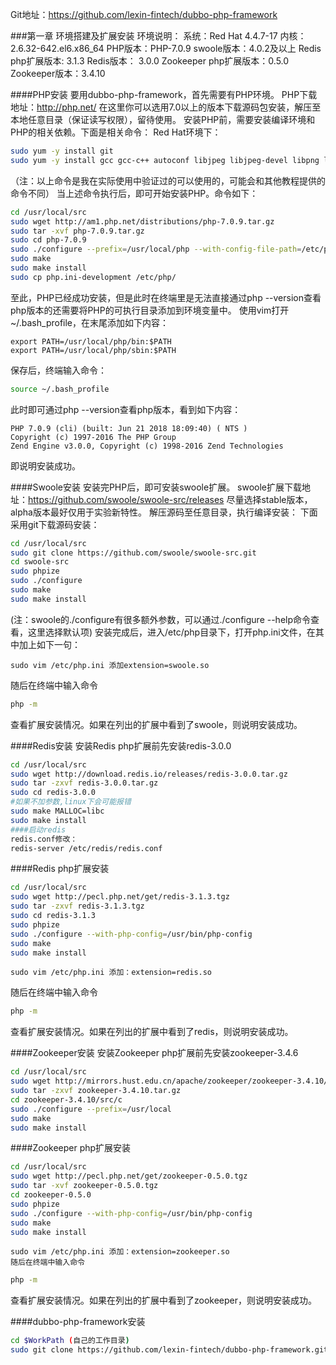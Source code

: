 Git地址：https://github.com/lexin-fintech/dubbo-php-framework

###第一章 环境搭建及扩展安装
环境说明：
系统：Red Hat 4.4.7-17 内核：2.6.32-642.el6.x86_64
PHP版本：PHP-7.0.9
swoole版本：4.0.2及以上
Redis php扩展版本: 3.1.3
Redis版本： 3.0.0
Zookeeper php扩展版本：0.5.0
Zookeeper版本：3.4.10

####PHP安装
要用dubbo-php-framework，首先需要有PHP环境。
PHP下载地址：http://php.net/
在这里你可以选用7.0以上的版本下载源码包安装，解压至本地任意目录（保证读写权限），留待使用。
安装PHP前，需要安装编译环境和PHP的相关依赖。下面是相关命令：
Red Hat环境下：
```bash
sudo yum -y install git
sudo yum -y install gcc gcc-c++ autoconf libjpeg libjpeg-devel libpng libpng-devel freetype freetype-devel libxml2 libxml2-devel zlib zlib-devel glibc glibc-devel glib2 glib2-devel bzip2 bzip2-devel ncurses ncurses-devel curl curl-devel e2fsprogs e2fsprogs-devel krb5 krb5-devel libidn libidn-devel openssl openssl-devel openldap openldap-devel nss_ldap openldap-clients openldap-servers gd gd2 gd-devel gd2-devel perl-CPAN pcre-devel
```
（注：以上命令是我在实际使用中验证过的可以使用的，可能会和其他教程提供的命令不同）
当上述命令执行后，即可开始安装PHP。命令如下：
```bash
cd /usr/local/src
sudo wget http://am1.php.net/distributions/php-7.0.9.tar.gz
sudo tar -xvf php-7.0.9.tar.gz
sudo cd php-7.0.9
sudo ./configure --prefix=/usr/local/php --with-config-file-path=/etc/php --enable-fpm --enable-pcntl --enable-mysqlnd --enable-opcache --enable-sockets --enable-sysvmsg --enable-sysvsem  --enable-sysvshm --enable-shmop --enable-zip --enable-ftp --enable-soap --enable-xml --enable-mbstring --disable-rpath --disable-debug --disable-fileinfo --with-mysql=mysqlnd --with-mysqli=mysqlnd --with-pdo-mysql=mysqlnd --with-pcre-regex --with-iconv --with-zlib --with-mcrypt --with-gd --with-openssl --with-mhash --with-xmlrpc --with-curl --with-imap-ssl
sudo make
sudo make install
sudo cp php.ini-development /etc/php/
```
至此，PHP已经成功安装，但是此时在终端里是无法直接通过php --version查看php版本的还需要将PHP的可执行目录添加到环境变量中。
使用vim打开~/.bash_profile，在末尾添加如下内容：
```shell
export PATH=/usr/local/php/bin:$PATH
export PATH=/usr/local/php/sbin:$PATH
```
保存后，终端输入命令：
```bash
source ~/.bash_profile
```
此时即可通过php --version查看php版本，看到如下内容：
```shell
PHP 7.0.9 (cli) (built: Jun 21 2018 18:09:40) ( NTS )
Copyright (c) 1997-2016 The PHP Group
Zend Engine v3.0.0, Copyright (c) 1998-2016 Zend Technologies
```
即说明安装成功。

####Swoole安装
安装完PHP后，即可安装swoole扩展。
swoole扩展下载地址：https://github.com/swoole/swoole-src/releases
尽量选择stable版本，alpha版本最好仅用于实验新特性。
解压源码至任意目录，执行编译安装：
下面采用git下载源码安装：
```bash
cd /usr/local/src
sudo git clone https://github.com/swoole/swoole-src.git
cd swoole-src
sudo phpize
sudo ./configure
sudo make
sudo make install
```
(注：swoole的./configure有很多额外参数，可以通过./configure --help命令查看，这里选择默认项)
安装完成后，进入/etc/php目录下，打开php.ini文件，在其中加上如下一句：
```shell
sudo vim /etc/php.ini 添加extension=swoole.so
```
随后在终端中输入命令
```bash
php -m
```
查看扩展安装情况。如果在列出的扩展中看到了swoole，则说明安装成功。

####Redis安装
安装Redis php扩展前先安装redis-3.0.0
```bash
cd /usr/local/src
sudo wget http://download.redis.io/releases/redis-3.0.0.tar.gz
sudo tar -zxvf redis-3.0.0.tar.gz
sudo cd redis-3.0.0
#如果不加参数,linux下会可能报错
sudo make MALLOC=libc
sudo make install
####启动redis
redis.conf修改：
redis-server /etc/redis/redis.conf
```

####Redis php扩展安装
```bash
cd /usr/local/src
sudo wget http://pecl.php.net/get/redis-3.1.3.tgz
sudo tar -zxvf redis-3.1.3.tgz
sudo cd redis-3.1.3
sudo phpize
sudo ./configure --with-php-config=/usr/bin/php-config
sudo make
sudo make install
```
```shell
sudo vim /etc/php.ini 添加：extension=redis.so
```
随后在终端中输入命令
```bash
php -m
```
查看扩展安装情况。如果在列出的扩展中看到了redis，则说明安装成功。

####Zookeeper安装
安装Zookeeper php扩展前先安装zookeeper-3.4.6
```bash
cd /usr/local/src
sudo wget http://mirrors.hust.edu.cn/apache/zookeeper/zookeeper-3.4.10/zookeeper-3.4.10.tar.gz
sudo tar -zxvf zookeeper-3.4.10.tar.gz 
cd zookeeper-3.4.10/src/c
sudo ./configure --prefix=/usr/local
sudo make
sudo make install
```

####Zookeeper php扩展安装
```bash
cd /usr/local/src
sudo wget http://pecl.php.net/get/zookeeper-0.5.0.tgz
sudo tar -xvf zookeeper-0.5.0.tgz
cd zookeeper-0.5.0
sudo phpize
sudo ./configure --with-php-config=/usr/bin/php-config
sudo make
sudo make install
```
```shell
sudo vim /etc/php.ini 添加：extension=zookeeper.so
随后在终端中输入命令
```
```bash
php -m
```
查看扩展安装情况。如果在列出的扩展中看到了zookeeper，则说明安装成功。

####dubbo-php-framework安装
```bash
cd $WorkPath (自己的工作目录)
sudo git clone https://github.com/lexin-fintech/dubbo-php-framework.git
```